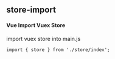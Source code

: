 ## store-import
#### Vue Import Vuex Store
import vuex store into main.js
```
import { store } from './store/index';
```
